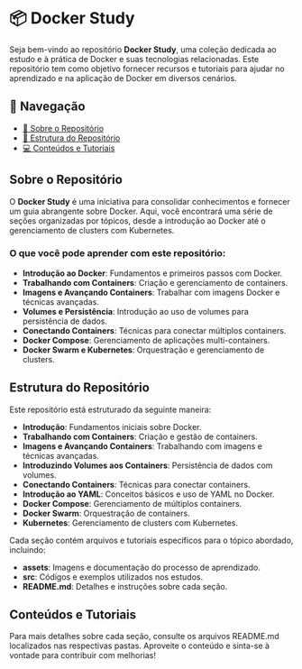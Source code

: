 # 📦 Docker Study

Seja bem-vindo ao repositório __Docker Study__, uma coleção dedicada ao estudo e à prática de Docker e suas tecnologias relacionadas. Este repositório tem como objetivo fornecer recursos e tutoriais para ajudar no aprendizado e na aplicação de Docker em diversos cenários.

## 📌 Navegação

- [📝 Sobre o Repositório](#sobre-o-repositório)
- [📂 Estrutura do Repositório](#estrutura-do-repositório)
- [💻 Conteúdos e Tutoriais](#conteúdos-e-tutoriais)

## Sobre o Repositório

O __Docker Study__ é uma iniciativa para consolidar conhecimentos e fornecer um guia abrangente sobre Docker. Aqui, você encontrará uma série de seções organizadas por tópicos, desde a introdução ao Docker até o gerenciamento de clusters com Kubernetes.

### O que você pode aprender com este repositório:
- __Introdução ao Docker__: Fundamentos e primeiros passos com Docker.
- __Trabalhando com Containers__: Criação e gerenciamento de containers.
- __Imagens e Avançando Containers__: Trabalhar com imagens Docker e técnicas avançadas.
- __Volumes e Persistência__: Introdução ao uso de volumes para persistência de dados.
- __Conectando Containers__: Técnicas para conectar múltiplos containers.
- __Docker Compose__: Gerenciamento de aplicações multi-containers.
- __Docker Swarm e Kubernetes__: Orquestração e gerenciamento de clusters.

## Estrutura do Repositório

Este repositório está estruturado da seguinte maneira:

- **Introdução**: Fundamentos iniciais sobre Docker.
- **Trabalhando com Containers**: Criação e gestão de containers.
- **Imagens e Avançando Containers**: Trabalhando com imagens e técnicas avançadas.
- **Introduzindo Volumes aos Containers**: Persistência de dados com volumes.
- **Conectando Containers**: Técnicas para conectar containers.
- **Introdução ao YAML**: Conceitos básicos e uso de YAML no Docker.
- **Docker Compose**: Gerenciamento de múltiplos containers.
- **Docker Swarm**: Orquestração de containers.
- **Kubernetes**: Gerenciamento de clusters com Kubernetes.

Cada seção contém arquivos e tutoriais específicos para o tópico abordado, incluindo:
- __assets__: Imagens e documentação do processo de aprendizado.
- __src__: Códigos e exemplos utilizados nos estudos.
- __README.md__: Detalhes e instruções sobre cada seção.

## Conteúdos e Tutoriais

Para mais detalhes sobre cada seção, consulte os arquivos README.md localizados nas respectivas pastas. Aproveite o conteúdo e sinta-se à vontade para contribuir com melhorias!
